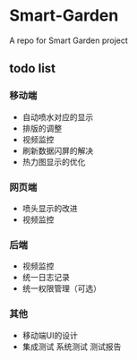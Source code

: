 # Smart-Garden
A repo for Smart Garden project

## todo list

### 移动端 
- 自动喷水对应的显示 
- 排版的调整 
- 视频监控 
- 刷新数据闪屏的解决 
- 热力图显示的优化

### 网页端
- 喷头显示的改进 
- 视频监控 

### 后端
- 视频监控 
- 统一日志记录 
- 统一权限管理（可选） 

### 其他
- 移动端UI的设计 
- 集成测试 系统测试 测试报告
